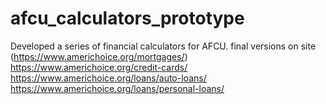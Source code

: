# afcu_calculators_prototype
Developed a series of financial calculators for AFCU.
final versions on site
(https://www.americhoice.org/mortgages/)
https://www.americhoice.org/credit-cards/
https://www.americhoice.org/loans/auto-loans/
https://www.americhoice.org/loans/personal-loans/
